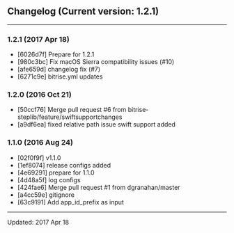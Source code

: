 ## Changelog (Current version: 1.2.1)

-----------------

### 1.2.1 (2017 Apr 18)

* [6026d7f] Prepare for 1.2.1
* [980c3bc] Fix macOS Sierra compatibility issues (#10)
* [afe659d] changelog fix (#7)
* [6271c9e] bitrise.yml updates

### 1.2.0 (2016 Oct 21)

* [50ccf76] Merge pull request #6 from bitrise-steplib/feature/swiftsupportchanges
* [a9df6ea] fixed relative path issue swift support added

### 1.1.0 (2016 Aug 24)

* [02f0f9f] v1.1.0
* [1ef8074] release configs added
* [4e69291] prepare for 1.1.0
* [4d48a5f] log configs
* [424fae6] Merge pull request #1 from dgranahan/master
* [a4cc59e] gitignore
* [63c9191] Add app_id_prefix as input

-----------------

Updated: 2017 Apr 18